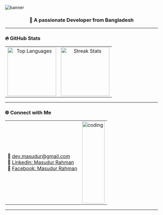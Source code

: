 ![banner](https://ik.imagekit.io/masudur/github-cover.png?updatedAt=1756832276579)

 
<h3 align="center">🚀 A passionate Developer from Bangladesh</h3>

---

### 🔥 GitHub Stats
<table align="center">
  <tr>
    <td align="center">
      <img src="https://github-readme-stats.vercel.app/api/top-langs?username=masudur400&show_icons=true&locale=en&layout=compact&theme=radical" alt="Top Languages" height="160"/>
    </td>
    <td align="center">
      <img src="https://github-readme-streak-stats.herokuapp.com?user=masudur400&theme=radical" alt="Streak Stats" height="160"/>
    </td>
  </tr>
</table>

---

 
### 🌐 Connect with Me
<table>
  <tr>
    <td>
      <p align="left">
  📧 <a href="mailto:dev.masudur@gmail.com">dev.masudur@gmail.com</a><br/>
  🔗 <a href="https://linkedin.com/in/masudur-rahman-55aa1026b" target="_blank">LinkedIn: Masudur Rahman</a><br/>
  📘 <a href="https://fb.com/MD.RANA.MIA.VAI" target="_blank">Facebook: Masudur Rahman</a>
</p>
    </td>
    <td>
      <img align="right" alt="coding" width="100%" height="270" src="https://i.pinimg.com/originals/81/17/8b/81178b47a8598f0c81c4799f2cdd4057.gif" />
    </td>
  </tr>
</table>



---
 

